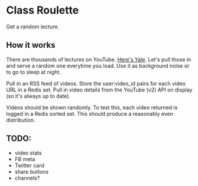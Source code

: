 Class Roulette
==============

Get a random lecture.

How it works
------------

There are thousands of lectures on YouTube. [Here's Yale](http://www.youtube.com/user/YaleCourses). Let's pull those in and serve a random one everytime you load. Use it as background noise or to go to sleep at night.

Pull in an RSS feed of videos. Store the user:video_id pairs for each video URL in a Redis set. Pull in video details from the YouTube (v2) API on display (so it's always up to date).

Videos should be shown randomly. To test this, each video returned is logged in a Redis sorted set. This should produce a reasonably even distribution.

TODO:
-----

 - video stats
 - FB meta
 - Twitter card
 - share buttons
 - channels?
